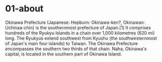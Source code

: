# 01-about

Okinawa Prefecture (Japanese: Hepburn: Okinawa-ken?, Okinawan: Uchinaa-chin) is the southernmost prefecture of Japan.[1] It comprises hundreds of the Ryukyu Islands in a chain over 1,000 kilometres (620 mi) long. The Ryukyus extend southwest from Kyushu (the southwesternmost of Japan's main four islands) to Taiwan. The Okinawa Prefecture encompasses the southern two thirds of that chain. Naha, Okinawa's capital, is located in the southern part of Okinawa Island.
